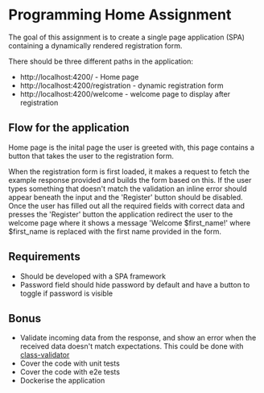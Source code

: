 # Programming Home Assignment
The goal of this assignment is to create a single page application (SPA) containing a dynamically rendered registration form.

There should be three different paths in the application:
* http://localhost:4200/ - Home page
* http://localhost:4200/registration - dynamic registration form
* http://localhost:4200/welcome - welcome page to display after registration

## Flow for the application
Home page is the inital page the user is greeted with, this page contains a button that takes the user to the registration form.

When the registration form is first loaded, it makes a request to fetch the example response provided and builds the form based on this. If the user types something that doesn't match the validation an inline error should appear beneath the input and the 'Register' button should be disabled. Once the user has filled out all the required fields with correct data and presses the 'Register' button the application redirect the user to the welcome page where it shows a message 'Welcome $first_name!' where $first_name is replaced with the first name provided in the form.

## Requirements
* Should be developed with a SPA framework
* Password field should hide password by default and have a button to toggle if password is visible

## Bonus
* Validate incoming data from the response, and show an error when the received data doesn't match expectations. This could be done with [class-validator](https://github.com/typestack/class-validator)
* Cover the code with unit tests
* Cover the code with e2e tests
* Dockerise the application
